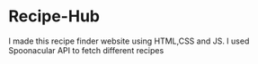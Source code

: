 # Recipe-Hub

I made this recipe finder website using HTML,CSS and JS. I used Spoonacular API to fetch different recipes

